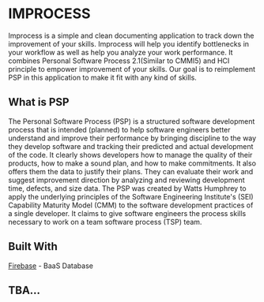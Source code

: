 # IMPROCESS
Improcess is a simple and clean documenting application to track down the improvement of your skills. Improcess will help you identify bottlenecks in your workflow as well as help you analyze your work performance. It combines Personal Software Process 2.1(Similar to CMMI5) and HCI principle to empower improvement of your skills. Our goal is to reimplement PSP in this application to make it fit with any kind of skills.
    
## What is PSP
The Personal Software Process (PSP) is a structured software development process that is intended (planned) to help software engineers better understand and improve their performance by bringing discipline to the way they develop software and tracking their predicted and actual development of the code. It clearly shows developers how to manage the quality of their products, how to make a sound plan, and how to make commitments. It also offers them the data to justify their plans. They can evaluate their work and suggest improvement direction by analyzing and reviewing development time, defects, and size data. The PSP was created by Watts Humphrey to apply the underlying principles of the Software Engineering Institute's (SEI) Capability Maturity Model (CMM) to the software development practices of a single developer. It claims to give software engineers the process skills necessary to work on a team software process (TSP) team.
    
## Built With
[Firebase](https://firebase.google.com/) - BaaS Database

## TBA...
